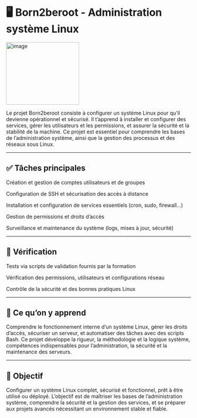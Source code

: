 # 🖥️ Born2beroot - Administration système Linux

<img width="199" height="170" alt="image" src="https://github.com/user-attachments/assets/5103e822-8543-48eb-841d-e4b6f976e39b" />

Le projet Born2beroot consiste à configurer un système Linux pour qu’il devienne opérationnel et sécurisé.
Il t’apprend à installer et configurer des services, gérer les utilisateurs et les permissions, et assurer la sécurité et la stabilité de la machine.
Ce projet est essentiel pour comprendre les bases de l’administration système, ainsi que la gestion des processus et des réseaux sous Linux.

---

## ✅ Tâches principales

Création et gestion de comptes utilisateurs et de groupes

Configuration de SSH et sécurisation des accès à distance

Installation et configuration de services essentiels (cron, sudo, firewall…)

Gestion de permissions et droits d’accès

Surveillance et maintenance du système (logs, mises à jour, sécurité)

---

## 🔧 Vérification

Tests via scripts de validation fournis par la formation

Vérification des permissions, utilisateurs et configurations réseau

Contrôle de la sécurité et des bonnes pratiques Linux

---

## 🧠 Ce qu’on y apprend

Comprendre le fonctionnement interne d’un système Linux, gérer les droits d’accès, sécuriser un serveur, et automatiser des tâches avec des scripts Bash.
Ce projet développe la rigueur, la méthodologie et la logique système, compétences indispensables pour l’administration, la sécurité et la maintenance des serveurs.

---

## 🏁 Objectif

Configurer un système Linux complet, sécurisé et fonctionnel, prêt à être utilisé ou déployé.
L’objectif est de maîtriser les bases de l’administration système, comprendre la sécurité et la gestion des services, et se préparer aux projets avancés nécessitant un environnement stable et fiable.
